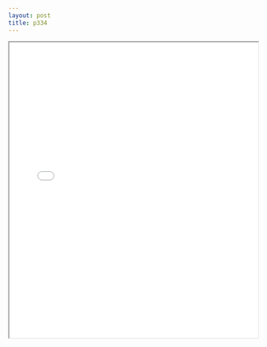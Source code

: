 ```yaml
---
layout: post
title: p334
---
```


<div class="pdf-container">
<iframe src="/ea/assets/pdfs/pub.n.ins/p334.pdf" height="600" width="100%" allowFullScreen="true"></iframe>
</div>

